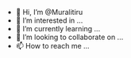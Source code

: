 - 👋 Hi, I’m @Muralitiru
- 👀 I’m interested in ...
- 🌱 I’m currently learning ...
- 💞️ I’m looking to collaborate on ...
- 📫 How to reach me ...

<!---
Muralitiru/Muralitiru is a ✨ special ✨ repository because its `README.md` (this file) appears on your GitHub profile.
You can click the Preview link to take a look at your changes.
--->
